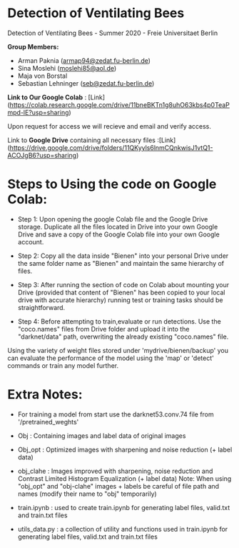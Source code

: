 # Detection of Ventilating Bees
Detection of Ventilating Bees - Summer 2020 - Freie Universitaet Berlin



**Group Members:**
* Arman Paknia (armap94@zedat.fu-berlin.de)
* Sina Moslehi (moslehi85@aol.de)
* Maja von Borstal 
* Sebastian Lehninger (seb@zedat.fu-berlin.de)

**Link to Our Google Colab** : [Link] (https://colab.research.google.com/drive/11bneBKTn1g8uhO63kbs4p0TeaPmpd-lE?usp=sharing)

Upon request for access we will recieve and email and verify access. 

Link to **Google Drive** containing all necessary files :[Link] (https://drive.google.com/drive/folders/11QKyyls6lnmCQnkwisJ1vtQ1-ACOJgB6?usp=sharing)

# Steps to Using the code on Google Colab:

* Step 1:
Upon opening the google Colab file and the Google Drive storage. Duplicate all the files located in Drive into your own Google Drive and save a copy of the Google Colab file into your own Google account. 

* Step 2:
Copy all the data inside "Bienen" into your personal Drive under the same folder name as "Bienen" and maintain the same hierarchy of files. 

* Step 3:
After running the section of code on Colab about mounting your Drive (provided that content of "Bienen" has been copied to your local drive with accurate hierarchy) running test or training tasks should be straightforward. 

* Step 4:
Before attempting to train,evaluate or run detections. Use the "coco.names" files from Drive folder and upload it into the "darknet/data" path, overwriting the already existing "coco.names" file.

Using the variety of weight files stored under 'mydrive/bienen/backup' you can evaluate the performance of the model using the 'map' or 'detect' commands or train any model further.  

# Extra Notes:
* For training a model from start use the darknet53.conv.74 file from '/pretrained_weghts'
* Obj : Containing images and label data of original images
* Obj_opt : Optimized images with sharpening and noise reduction (+ label data) 
* obj_clahe : Images improved with sharpening, noise reduction and Contrast Limited Histogram Equalization (+ label data)
Note: When using "obj_opt" and "obj-clahe" images + labels be careful of file path and names (modify their name to "obj" temporarily)

* train.ipynb : used to create train.ipynb for generating label files, valid.txt and train.txt files
* utils_data.py : a collection of utility and functions used in train.ipynb for generating label files, valid.txt and train.txt files



